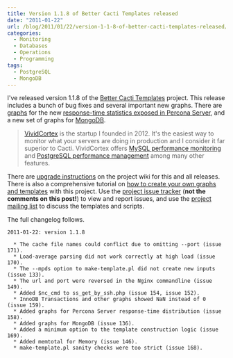 ```yaml
---
title: Version 1.1.8 of Better Cacti Templates released
date: "2011-01-22"
url: /blog/2011/01/22/version-1-1-8-of-better-cacti-templates-released/
categories:
  - Monitoring
  - Databases
  - Operations
  - Programming
tags:
  - PostgreSQL
  - MongoDB
---
```

I've released version 1.1.8 of the [Better Cacti Templates](http://code.google.com/p/mysql-cacti-templates/) project. This release includes a bunch of bug fixes and several important new graphs. There are [graphs](http://code.google.com/p/mysql-cacti-templates/wiki/MySQLTemplates#MySQL_Query_Response_Time_%28Microseconds%29) for the new [response-time statistics exposed in Percona Server](http://www.percona.com/docs/wiki/percona-server:features:response_time_distribution), and a new set of graphs for [MongoDB](http://code.google.com/p/mysql-cacti-templates/wiki/MongoDBTemplates).

> [VividCortex](https://vividcortex.com/) is the startup I founded in 2012. It's the easiest way to monitor what
> your servers are doing in production and I consider it far superior to Cacti. VividCortex offers [MySQL performance
> monitoring](https://vividcortex.com/monitoring/mysql/) and [PostgreSQL
> performance management](https://vividcortex.com/monitoring/postgres/) among many
> other features.

There are [upgrade instructions](http://code.google.com/p/mysql-cacti-templates/wiki/UpgradingTemplates) on the project wiki for this and all releases. There is also a comprehensive tutorial on [how to create your own graphs and templates](http://code.google.com/p/mysql-cacti-templates/wiki/CreatingGraphs) with this project. Use the [project issue tracker](http://code.google.com/p/mysql-cacti-templates/issues/list) (**not the comments on this post!**) to view and report issues, and use the [project mailing list](http://groups.google.com/group/better-cacti-templates) to discuss the templates and scripts.

The full changelog follows.

```
2011-01-22: version 1.1.8

  * The cache file names could conflict due to omitting --port (issue 171).
  * Load-average parsing did not work correctly at high load (issue 170).
  * The --mpds option to make-template.pl did not create new inputs (issue 133).
  * The url and port were reversed in the Nginx commandline (issue 149).
  * Added $nc_cmd to ss_get_by_ssh.php (issue 154, issue 152).
  * InnoDB Transactions and other graphs showed NaN instead of 0 (issue 159).
  * Added graphs for Percona Server response-time distribution (issue 158).
  * Added graphs for MongoDB (issue 136).
  * Added a minimum option to the template construction logic (issue 169).
  * Added memtotal for Memory (issue 146).
  * make-template.pl sanity checks were too strict (issue 168).
```


